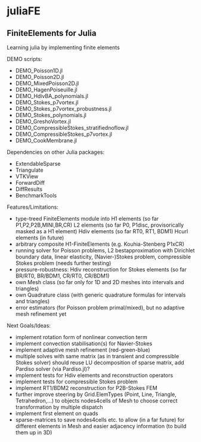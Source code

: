 # juliaFE
FiniteElements for Julia
-------------------------

Learning julia by implementing finite elements

DEMO scripts:
- DEMO_Poisson1D.jl
- DEMO_Poisson2D.jl
- DEMO_MixedPoisson2D.jl
- DEMO_HagenPoiseuille.jl
- DEMO_HdivBA_polynomials.jl
- DEMO_Stokes_p7vortex.jl
- DEMO_Stokes_p7vortex_probustness.jl
- DEMO_Stokes_polynomials.jl
- DEMO_GreshoVortex.jl
- DEMO_CompressibleStokes_stratifiednoflow.jl
- DEMO_CompressibleStokes_p7vortex.jl
- DEMO_CookMembrane.jl


Dependencies on other Julia packages:
- ExtendableSparse
- Triangulate
- VTKView
- ForwardDiff
- DiffResults
- BenchmarkTools


Features/Limitations:
- type-treed FiniteElements module into
    H1 elements (so far P1,P2,P2B,MINI,BR,CR)
    L2 elements (so far P0, P1disc, provisorically masked as a H1 element)
    Hdiv elements (so far RT0, RT1, BDM1)
    Hcurl elements (in future)
- arbitrary composite H1-FiniteElements (e.g. Kouhia-Stenberg P1xCR)
- running solver for Poisson problems, L2 bestapproximation with Dirichlet boundary data, linear elasticity, (Navier-)Stokes problem, compressible Stokes problem (needs further testing)
- pressure-robustness: Hdiv reconstruction for Stokes elements (so far BR/RT0, BR/BDM1, CR/RT0, CR/BDM1)
- own Mesh class (so far only for 1D and 2D meshes into intervals and triangles)
- own Quadrature class (with generic quadrature formulas for intervals and triangles)
- error estimators (for Poisson problem primal/mixed), but no adaptive mesh refinement yet


Next Goals/Ideas:
- implement rotation form of nonlinear convection term
- implement convection stabilisation(s) for Navier-Stokes
- implement adaptive mesh refinement (red-green-blue)
- multiple solves with same matrix (as in transient and compressible Stokes solver) should reuse LU decomposition of sparse matrix, add Pardiso solver (via Pardiso.jl)?
- implement tests for Hdiv elements and reconstruction operators 
- implement tests for compressible Stokes problem
- implement RT1/BDM2 reconstruction for P2B-Stokes FEM
- further improve steering by Grid.ElemTypes (Point, Line, Triangle, Tetrahedron,...)
to objects nodes4cells of Mesh to choose correct transformation by multiple dispatch
- implement first element on quads
- sparse-matrices to save nodes4cells etc. to allow (in a far future) for different elements in Mesh and easier adjacency information (to build them up in 3D)
